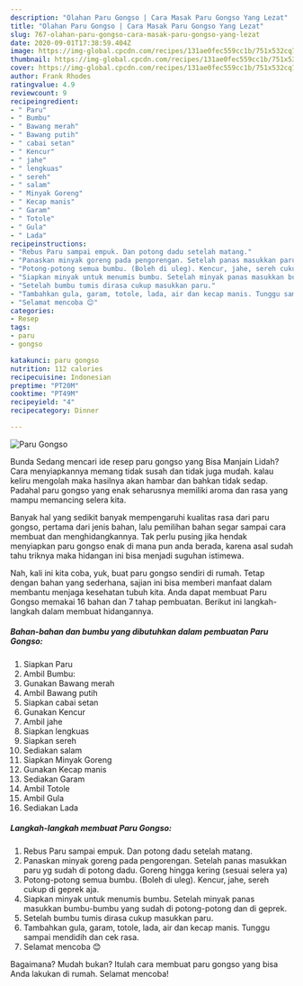 ```yaml
---
description: "Olahan Paru Gongso | Cara Masak Paru Gongso Yang Lezat"
title: "Olahan Paru Gongso | Cara Masak Paru Gongso Yang Lezat"
slug: 767-olahan-paru-gongso-cara-masak-paru-gongso-yang-lezat
date: 2020-09-01T17:38:59.404Z
image: https://img-global.cpcdn.com/recipes/131ae0fec559cc1b/751x532cq70/paru-gongso-foto-resep-utama.jpg
thumbnail: https://img-global.cpcdn.com/recipes/131ae0fec559cc1b/751x532cq70/paru-gongso-foto-resep-utama.jpg
cover: https://img-global.cpcdn.com/recipes/131ae0fec559cc1b/751x532cq70/paru-gongso-foto-resep-utama.jpg
author: Frank Rhodes
ratingvalue: 4.9
reviewcount: 9
recipeingredient:
- " Paru"
- " Bumbu"
- " Bawang merah"
- " Bawang putih"
- " cabai setan"
- " Kencur"
- " jahe"
- " lengkuas"
- " sereh"
- " salam"
- " Minyak Goreng"
- " Kecap manis"
- " Garam"
- " Totole"
- " Gula"
- " Lada"
recipeinstructions:
- "Rebus Paru sampai empuk. Dan potong dadu setelah matang."
- "Panaskan minyak goreng pada pengorengan. Setelah panas masukkan paru yg sudah di potong dadu. Goreng hingga kering (sesuai selera ya)"
- "Potong-potong semua bumbu. (Boleh di uleg). Kencur, jahe, sereh cukup di geprek aja."
- "Siapkan minyak untuk menumis bumbu. Setelah minyak panas masukkan bumbu-bumbu yang sudah di potong-potong dan di geprek."
- "Setelah bumbu tumis dirasa cukup masukkan paru."
- "Tambahkan gula, garam, totole, lada, air dan kecap manis. Tunggu sampai mendidih dan cek rasa."
- "Selamat mencoba 😊"
categories:
- Resep
tags:
- paru
- gongso

katakunci: paru gongso 
nutrition: 112 calories
recipecuisine: Indonesian
preptime: "PT20M"
cooktime: "PT49M"
recipeyield: "4"
recipecategory: Dinner

---
```



![Paru Gongso](https://img-global.cpcdn.com/recipes/131ae0fec559cc1b/751x532cq70/paru-gongso-foto-resep-utama.jpg)

Bunda Sedang mencari ide resep paru gongso yang Bisa Manjain Lidah? Cara menyiapkannya memang tidak susah dan tidak juga mudah. kalau keliru mengolah maka hasilnya akan hambar dan bahkan tidak sedap. Padahal paru gongso yang enak seharusnya memiliki aroma dan rasa yang mampu memancing selera kita.



Banyak hal yang sedikit banyak mempengaruhi kualitas rasa dari paru gongso, pertama dari jenis bahan, lalu pemilihan bahan segar sampai cara membuat dan menghidangkannya. Tak perlu pusing jika hendak menyiapkan paru gongso enak di mana pun anda berada, karena asal sudah tahu triknya maka hidangan ini bisa menjadi suguhan istimewa.


Nah, kali ini kita coba, yuk, buat paru gongso sendiri di rumah. Tetap dengan bahan yang sederhana, sajian ini bisa memberi manfaat dalam membantu menjaga kesehatan tubuh kita. Anda dapat membuat Paru Gongso memakai 16 bahan dan 7 tahap pembuatan. Berikut ini langkah-langkah dalam membuat hidangannya.

<!--inarticleads1-->

##### Bahan-bahan dan bumbu yang dibutuhkan dalam pembuatan Paru Gongso:

1. Siapkan  Paru
1. Ambil  Bumbu:
1. Gunakan  Bawang merah
1. Ambil  Bawang putih
1. Siapkan  cabai setan
1. Gunakan  Kencur
1. Ambil  jahe
1. Siapkan  lengkuas
1. Siapkan  sereh
1. Sediakan  salam
1. Siapkan  Minyak Goreng
1. Gunakan  Kecap manis
1. Sediakan  Garam
1. Ambil  Totole
1. Ambil  Gula
1. Sediakan  Lada




<!--inarticleads2-->

##### Langkah-langkah membuat Paru Gongso:

1. Rebus Paru sampai empuk. Dan potong dadu setelah matang.
1. Panaskan minyak goreng pada pengorengan. Setelah panas masukkan paru yg sudah di potong dadu. Goreng hingga kering (sesuai selera ya)
1. Potong-potong semua bumbu. (Boleh di uleg). Kencur, jahe, sereh cukup di geprek aja.
1. Siapkan minyak untuk menumis bumbu. Setelah minyak panas masukkan bumbu-bumbu yang sudah di potong-potong dan di geprek.
1. Setelah bumbu tumis dirasa cukup masukkan paru.
1. Tambahkan gula, garam, totole, lada, air dan kecap manis. Tunggu sampai mendidih dan cek rasa.
1. Selamat mencoba 😊




Bagaimana? Mudah bukan? Itulah cara membuat paru gongso yang bisa Anda lakukan di rumah. Selamat mencoba!

